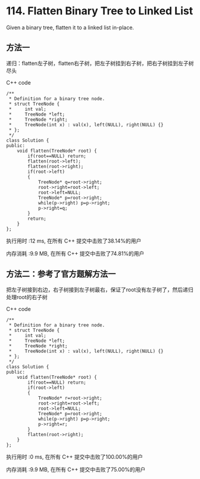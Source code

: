 # 114. Flatten Binary Tree to Linked List
Given a binary tree, flatten it to a linked list in-place.

## 方法一

递归：flatten左子树，flatten右子树，把左子树挂到右子树，把右子树挂到左子树尽头

C++ code
```
/**
 * Definition for a binary tree node.
 * struct TreeNode {
 *     int val;
 *     TreeNode *left;
 *     TreeNode *right;
 *     TreeNode(int x) : val(x), left(NULL), right(NULL) {}
 * };
 */
class Solution {
public:
    void flatten(TreeNode* root) {
        if(root==NULL) return;
        flatten(root->left);
        flatten(root->right);
        if(root->left) 
        {
            TreeNode* q=root->right;
            root->right=root->left;
            root->left=NULL;
            TreeNode* p=root->right;
            while(p->right) p=p->right;
            p->right=q;
        }
        return;
    }
};
```
执行用时 :12 ms, 在所有 C++ 提交中击败了38.14%的用户

内存消耗 :9.9 MB, 在所有 C++ 提交中击败了74.81%的用户


## 方法二：参考了官方题解方法一
把左子树接到右边，右子树接到左子树最右，保证了root没有左子树了，然后递归处理root的右子树

C++ code
```
/**
 * Definition for a binary tree node.
 * struct TreeNode {
 *     int val;
 *     TreeNode *left;
 *     TreeNode *right;
 *     TreeNode(int x) : val(x), left(NULL), right(NULL) {}
 * };
 */
class Solution {
public:
    void flatten(TreeNode* root) {
        if(root==NULL) return;
        if(root->left)
        {
            TreeNode* r=root->right;
            root->right=root->left;
            root->left=NULL;
            TreeNode* p=root->right;
            while(p->right) p=p->right;
            p->right=r;
        }
        flatten(root->right);
    }
};
```
执行用时 :0 ms, 在所有 C++ 提交中击败了100.00%的用户

内存消耗 :9.9 MB, 在所有 C++ 提交中击败了75.00%的用户
